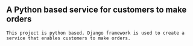 ## A Python based service for customers to make orders

	This project is python based. Django framework is used to create a service that enables customers to make orders.
